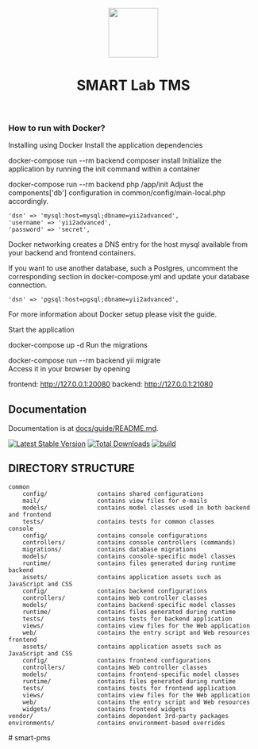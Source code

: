 <p align="center">
    <a href="https://github.com/yiisoft" target="_blank">
        <img src="https://avatars0.githubusercontent.com/u/993323" height="100px">
    </a>
    <h1 align="center">SMART Lab TMS</h1>
    <br>
</p>

### How to run with Docker?
 Installing using Docker
Install the application dependencies

docker-compose run --rm backend composer install
Initialize the application by running the init command within a container

docker-compose run --rm backend php /app/init
Adjust the components['db'] configuration in common/config/main-local.php accordingly.

    'dsn' => 'mysql:host=mysql;dbname=yii2advanced',
    'username' => 'yii2advanced',
    'password' => 'secret',
Docker networking creates a DNS entry for the host mysql available from your backend and frontend containers.

If you want to use another database, such a Postgres, uncomment the corresponding section in docker-compose.yml and update your database connection.

    'dsn' => 'pgsql:host=pgsql;dbname=yii2advanced',
For more information about Docker setup please visit the guide.

Start the application

docker-compose up -d
Run the migrations

docker-compose run --rm backend yii migrate          
Access it in your browser by opening

frontend: http://127.0.0.1:20080
backend: http://127.0.0.1:21080

## Documentation
Documentation is at [docs/guide/README.md](docs/guide/README.md).

[![Latest Stable Version](https://img.shields.io/packagist/v/yiisoft/yii2-app-advanced.svg)](https://packagist.org/packages/yiisoft/yii2-app-advanced)
[![Total Downloads](https://img.shields.io/packagist/dt/yiisoft/yii2-app-advanced.svg)](https://packagist.org/packages/yiisoft/yii2-app-advanced)
[![build](https://github.com/yiisoft/yii2-app-advanced/workflows/build/badge.svg)](https://github.com/yiisoft/yii2-app-advanced/actions?query=workflow%3Abuild)

DIRECTORY STRUCTURE
-------------------

```
common
    config/              contains shared configurations
    mail/                contains view files for e-mails
    models/              contains model classes used in both backend and frontend
    tests/               contains tests for common classes    
console
    config/              contains console configurations
    controllers/         contains console controllers (commands)
    migrations/          contains database migrations
    models/              contains console-specific model classes
    runtime/             contains files generated during runtime
backend
    assets/              contains application assets such as JavaScript and CSS
    config/              contains backend configurations
    controllers/         contains Web controller classes
    models/              contains backend-specific model classes
    runtime/             contains files generated during runtime
    tests/               contains tests for backend application    
    views/               contains view files for the Web application
    web/                 contains the entry script and Web resources
frontend
    assets/              contains application assets such as JavaScript and CSS
    config/              contains frontend configurations
    controllers/         contains Web controller classes
    models/              contains frontend-specific model classes
    runtime/             contains files generated during runtime
    tests/               contains tests for frontend application
    views/               contains view files for the Web application
    web/                 contains the entry script and Web resources
    widgets/             contains frontend widgets
vendor/                  contains dependent 3rd-party packages
environments/            contains environment-based overrides
```
#   s m a r t - p m s 
 
 
